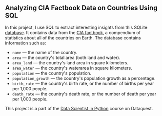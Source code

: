 ## Analyzing CIA Factbook Data on Countries Using SQL

In this project, I use SQL to extract interesting insights from this SQLite [database](https://dsserver-prod-resources-1.s3.amazonaws.com/257/factbook.db). It contains data from the [CIA factbook](https://www.cia.gov/the-world-factbook/), a compendium of statistics about all of the countries on Earth. 
The database contains information such as:
- `name` — the name of the country.
- `area` — the country's total area (both land and water).
- `area_land` — the country's land area in square kilometers.
- `area_water` — the country's waterarea in square kilometers.
- `population` — the country's population.
- `population_growth` — the country's population growth as a percentage.
- `birth_rate` — the country's birth rate, or the number of births per year per 1,000 people.
- `death_rate` — the country's death rate, or the number of death per year per 1,000 people.

This project is a part of the [Data Scientist in Python](https://www.dataquest.io/path/data-scientist) course on Dataquest. 

